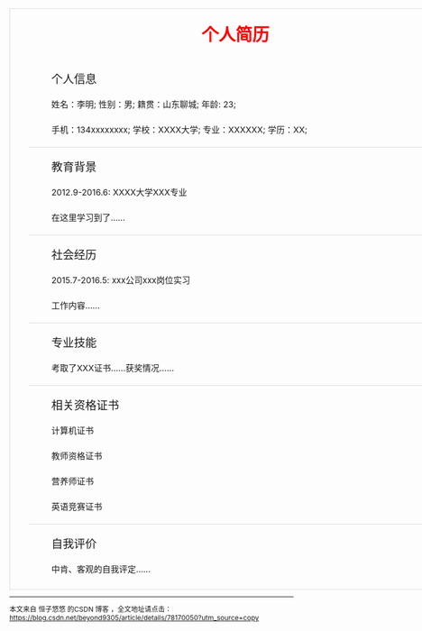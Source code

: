<!DOCTYPE html><html>  <head>     <title>个人简历</title>     <meta charset=UTF-8 />     <style type=text/css>   /*声明其内容为标准的css*/       *{          margin: 0;          padding: 0;          border: none;          font-size: 12px;        }  /*”*“为通配符选择器，将所有的元素设置为外边距margin和内边距padding为0，无边框，字体大小为12像素*/            #resume{          width: 800px;          margin: 0 auto;   /*外边距上下为0，左右自适应，为了使DIV在浏览器中水平居中*/          border: solid 1px #DCDDDF;        }       #resume .one{          background: url(beijing.jpg);          width: 800px;          height: 90px;          font-size: 30px;          color: red;          font-weight: bold; /*定义粗体字符*/          text-align: center;          margin-bottom: 0; /*下外边框设置为0*/          line-height: 90px;        }		       #resume ul{          width: 780px;          margin-left: 13px;          margin-top: 20px;        }       #resume ul li{          font-size: 20px;          background: url(li.png) no-repeat;/*设置图片不重复*/          list-style: none;          text-indent: 2em; /*规定文本块中首行文字的缩进，em为相对单位*/          line-height: 30px;   /*行间距离为30像素*/          margin-bottom: 20px;          border-bottom: 1px solid #DCDDDF;        }       #resume ul li.none1{          border-bottom: none;  /*将id为resume中的ul 且class为none1的li去掉下边框*/        }       #resume ul li p{          font-size: 15px;        }  /*将id为resume中的ul li 下的p标签的字体设置为15像素*/     </style></head><body>    <div id="resume">     <div class="one">个人简历</div>     <ul>       <li>个人信息         <p>           姓名：李明;           性别：男;           籍贯：山东聊城;           年龄: 23;         </p>         <p>           手机：134xxxxxxxx;           学校：XXXX大学;           专业：XXXXXX;           学历：XX;         </p>       </li>       <li>教育背景         <p>           2012.9-2016.6: XXXX大学XXX专业         </p>         <p>           在这里学习到了……         </p>       </li>       <li>社会经历         <p>           2015.7-2016.5: xxx公司xxx岗位实习         </p>         <p>           工作内容……         </p>       </li>       <li>专业技能         <p>           考取了XXX证书……获奖情况……         </p>       </li>       <li>相关资格证书         <p>计算机证书</p>         <p>教师资格证书</p>         <p>营养师证书</p>         <p>英语竞赛证书</p>       </li>       <li class="none1">自我评价         <p>           中肯、客观的自我评定……         </p>       </li>     </ul>    </div></body></html>

---------------------

本文来自 恒子悠悠 的CSDN 博客 ，全文地址请点击：https://blog.csdn.net/beyond9305/article/details/78170050?utm_source=copy 
